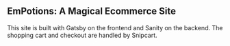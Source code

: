 ## EmPotions: A Magical Ecommerce Site

This site is built with Gatsby on the frontend and Sanity on the backend.  The shopping cart and checkout are handled by Snipcart.